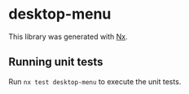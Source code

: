 # desktop-menu

This library was generated with [Nx](https://nx.dev).

## Running unit tests

Run `nx test desktop-menu` to execute the unit tests.
